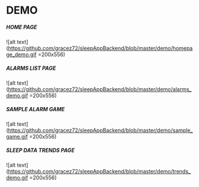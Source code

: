 # **DEMO**

##### HOME PAGE

![alt text](https://github.com/gracez72/sleepAppBackend/blob/master/demo/homepage_demo.gif =200x556)

##### ALARMS LIST PAGE

![alt text](https://github.com/gracez72/sleepAppBackend/blob/master/demo/alarms_demo.gif =200x556)

##### SAMPLE ALARM GAME

![alt text](https://github.com/gracez72/sleepAppBackend/blob/master/demo/sample_game.gif =200x556)

##### SLEEP DATA TRENDS PAGE

![alt text](https://github.com/gracez72/sleepAppBackend/blob/master/demo/trends_demo.gif =200x556)